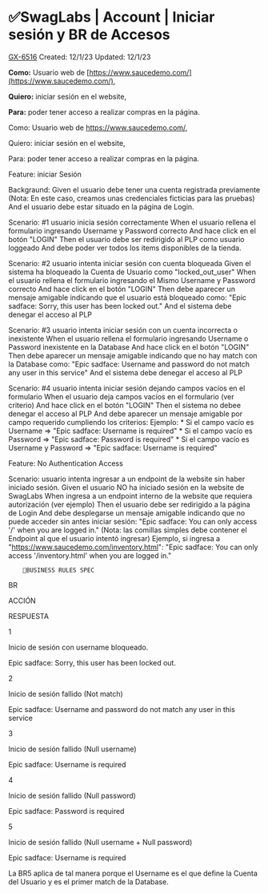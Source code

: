 # ✅SwagLabs | Account | Iniciar sesión y BR de Accesos

[GX-6516](https://upexgalaxy6.atlassian.net/browse/GX-6516) Created: 12/1/23 Updated: 12/1/23

**Como:** Usuario web de [https://www.saucedemo.com/](https://www.saucedemo.com/),

**Quiero:** iniciar sesión en el website,

**Para:** poder tener acceso a realizar compras en la página.

Como: Usuario web de https://www.saucedemo.com/,

Quiero: iniciar sesión en el website,

Para: poder tener acceso a realizar compras en la página.

Feature: iniciar Sesión

  Backgraund: 
    Given el usuario debe tener una cuenta registrada previamente 
      (Nota: En este caso, creamos unas credenciales ficticias para las pruebas)
    And el usuario debe estar situado en la página de Login.

  Scenario: #1 usuario inicia sesión correctamente
    When el usuario rellena el formulario ingresando Username y Password correcto
    And hace click en el botón "LOGIN"
    Then el usuario debe ser redirigido al PLP como usuario loggeado
    And debe poder ver todos los items disponibles de la tienda.
  
  Scenario: #2 usuario intenta iniciar sesión con cuenta bloqueada
    Given el sistema ha bloqueado la Cuenta de Usuario como "locked_out_user"
    When el usuario rellena el formulario ingresando el Mismo Username y Password correcto
    And hace click en el botón "LOGIN"
    Then debe aparecer un mensaje amigable indicando que el usuario está bloqueado como:
      "Epic sadface: Sorry, this user has been locked out." 
    And el sistema debe denegar el acceso al PLP
  
  Scenario: #3 usuario intenta iniciar sesión con un cuenta incorrecta o inexistente
    When el usuario rellena el formulario ingresando Username o Password inexistente en la Database
    And hace click en el botón "LOGIN"
    Then debe aparecer un mensaje amigable indicando que no hay match con la Database como:
      "Epic sadface: Username and password do not match any user in this service"
    And el sistema debe denegar el acceso al PLP
  
  Scenario: #4 usuario intenta iniciar sesión dejando campos vacíos en el formulario
    When el usuario deja campos vacíos en el formulario (ver criterio)
    And hace click en el botón "LOGIN"
    Then el sistema no debee denegar el acceso al PLP
    And debe aparecer un mensaje amigable por campo requerido cumpliendo los criterios:
      Ejemplo:
        * Si el campo vacío es Username => "Epic sadface: Username is required"
        * Si el campo vacío es Password => "Epic sadface: Password is required"
        * Si el campo vacío es Username y Password => "Epic sadface: Username is required"
        
Feature: No Authentication Access

  Scenario: usuario intenta ingresar a un endpoint de la website sin haber iniciado sesión.
    Given el usuario NO ha iniciado sesión en la website de SwagLabs
    When ingresa a un endpoint interno de la website que requiera autorización (ver ejemplo)
    Then el usuario debe ser redirigido a la página de Login
    And debe desplegarse un mensaje amigable indicando que no puede acceder sin antes iniciar sesión:
      "Epic sadface: You can only access '/' when you are logged in."
      (Nota: las comillas simples debe contener el Endpoint al que el usuario intentó ingresar)
      Ejemplo, si ingresa a "https://www.saucedemo.com/inventory.html":
        "Epic sadface: You can only access '/inventory.html' when you are logged in."

        🚩BUSINESS RULES SPEC
BR

ACCIÓN

RESPUESTA

1

Inicio de sesión con username bloqueado.

Epic sadface: Sorry, this user has been locked out.

2

Inicio de sesión fallido
(Not match)

Epic sadface: Username and password do not match any user in this service

3

Inicio de sesión fallido 
(Null username)

Epic sadface: Username is required

4

Inicio de sesión fallido
(Null password)

Epic sadface: Password is required

5

Inicio de sesión fallido
(Null username + Null password)

Epic sadface: Username is required

La BR5 aplica de tal manera porque el Username es el que define la Cuenta del Usuario y es el primer match de la Database.